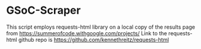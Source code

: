 # GSoC-Scraper
This script employs requests-html library on a local copy of the results page from https://summerofcode.withgoogle.com/projects/
Link to the requests-html github repo is https://github.com/kennethreitz/requests-html
